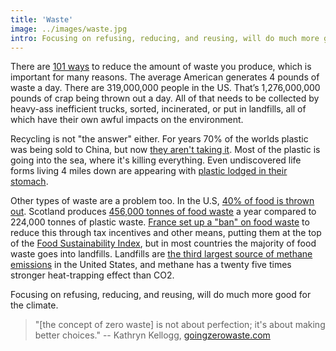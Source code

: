 ```yaml
---
title: 'Waste'
image: ../images/waste.jpg
intro: Focusing on refusing, reducing, and reusing, will do much more good for the climate.
---
```


There are [101 ways](https://www.goingzerowaste.com/blog/101-easy-eco-friendly-zero-waste-tips) to reduce the amount of waste you produce, which is important for many reasons. The average American generates 4 pounds of waste a day. There are 319,000,000 people in the US. That’s 1,276,000,000 pounds of crap being thrown out a day. All of that needs to be collected by heavy-ass inefficient trucks, sorted, incinerated, or put in landfills, all of which have their own awful impacts on the environment.

Recycling is not "the answer" either. For years 70% of the worlds plastic was being sold to China, but now [they aren't taking it](https://www.npr.org/sections/goatsandsoda/2019/03/13/702501726/where-will-your-plastic-trash-go-now-that-china-doesnt-want-it). Most of the plastic is going into the sea, where it's killing everything. Even undiscovered life forms living 4 miles down are appearing with [plastic lodged in their stomach](https://earther.gizmodo.com/this-new-species-is-named-after-the-plastic-inside-it-1842427259).

Other types of waste are a problem too. In the U.S, [40% of food is thrown out](https://www.nrdc.org/sites/default/files/wasted-food-IP.pdf). Scotland produces [456,000 tonnes of food waste](https://www.bbc.com/news/uk-scotland-48257019) a year compared to 224,000 tonnes of plastic waste. [France set up a "ban" on food waste](https://foodtank.com/news/2019/06/opinion-frances-ban-on-food-waste-three-years-later/) to reduce this through tax incentives and other means, putting them at the top of the [Food Sustainability Index](http://foodsustainability.eiu.com/heat-map/), but in most countries the majority of food waste goes into landfills. Landfills are [the third largest source of methane emissions](https://wikipedia.org/wiki/Landfill_gas) in the United States, and methane has a twenty five times stronger heat-trapping effect than CO2.

Focusing on refusing, reducing, and reusing, will do much more good for the climate.

> "[the concept of zero waste] is not about perfection; it's about making better choices." -- Kathryn Kellogg, [goingzerowaste.com](https://www.goingzerowaste.com/)
